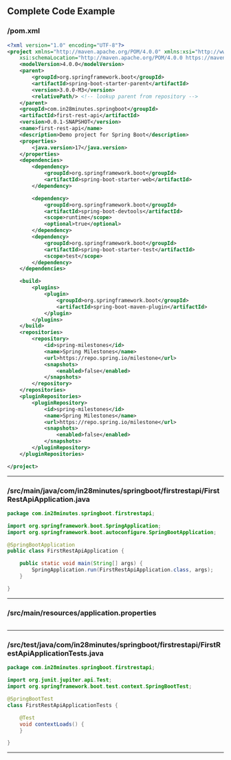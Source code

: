 <!---
Current Directory : /Users/rangakaranam/Ranga/git/00.courses/spring-boot-master-class/05.Spring-Boot-Advanced-V2
-->

## Complete Code Example


### /pom.xml

```xml
<?xml version="1.0" encoding="UTF-8"?>
<project xmlns="http://maven.apache.org/POM/4.0.0" xmlns:xsi="http://www.w3.org/2001/XMLSchema-instance"
	xsi:schemaLocation="http://maven.apache.org/POM/4.0.0 https://maven.apache.org/xsd/maven-4.0.0.xsd">
	<modelVersion>4.0.0</modelVersion>
	<parent>
		<groupId>org.springframework.boot</groupId>
		<artifactId>spring-boot-starter-parent</artifactId>
		<version>3.0.0-M3</version>
		<relativePath/> <!-- lookup parent from repository -->
	</parent>
	<groupId>com.in28minutes.springboot</groupId>
	<artifactId>first-rest-api</artifactId>
	<version>0.0.1-SNAPSHOT</version>
	<name>first-rest-api</name>
	<description>Demo project for Spring Boot</description>
	<properties>
		<java.version>17</java.version>
	</properties>
	<dependencies>
		<dependency>
			<groupId>org.springframework.boot</groupId>
			<artifactId>spring-boot-starter-web</artifactId>
		</dependency>

		<dependency>
			<groupId>org.springframework.boot</groupId>
			<artifactId>spring-boot-devtools</artifactId>
			<scope>runtime</scope>
			<optional>true</optional>
		</dependency>
		<dependency>
			<groupId>org.springframework.boot</groupId>
			<artifactId>spring-boot-starter-test</artifactId>
			<scope>test</scope>
		</dependency>
	</dependencies>

	<build>
		<plugins>
			<plugin>
				<groupId>org.springframework.boot</groupId>
				<artifactId>spring-boot-maven-plugin</artifactId>
			</plugin>
		</plugins>
	</build>
	<repositories>
		<repository>
			<id>spring-milestones</id>
			<name>Spring Milestones</name>
			<url>https://repo.spring.io/milestone</url>
			<snapshots>
				<enabled>false</enabled>
			</snapshots>
		</repository>
	</repositories>
	<pluginRepositories>
		<pluginRepository>
			<id>spring-milestones</id>
			<name>Spring Milestones</name>
			<url>https://repo.spring.io/milestone</url>
			<snapshots>
				<enabled>false</enabled>
			</snapshots>
		</pluginRepository>
	</pluginRepositories>

</project>
```
---

### /src/main/java/com/in28minutes/springboot/firstrestapi/FirstRestApiApplication.java

```java
package com.in28minutes.springboot.firstrestapi;

import org.springframework.boot.SpringApplication;
import org.springframework.boot.autoconfigure.SpringBootApplication;

@SpringBootApplication
public class FirstRestApiApplication {

	public static void main(String[] args) {
		SpringApplication.run(FirstRestApiApplication.class, args);
	}

}
```
---

### /src/main/resources/application.properties

```properties

```
---

### /src/test/java/com/in28minutes/springboot/firstrestapi/FirstRestApiApplicationTests.java

```java
package com.in28minutes.springboot.firstrestapi;

import org.junit.jupiter.api.Test;
import org.springframework.boot.test.context.SpringBootTest;

@SpringBootTest
class FirstRestApiApplicationTests {

	@Test
	void contextLoads() {
	}

}
```
---
